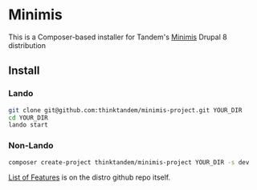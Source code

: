 # Minimis
This is a Composer-based installer for Tandem's [Minimis](https://github.com/thinktandem/minimis) Drupal 8 distribution

## Install

### Lando
```bash
git clone git@github.com:thinktandem/minimis-project.git YOUR_DIR
cd YOUR_DIR 
lando start
```

### Non-Lando
```bash
composer create-project thinktandem/minimis-project YOUR_DIR -s dev
```

[List of Features](https://github.com/thinktandem/minimis/blob/8.x-1.x/README.md) is on the distro github repo itself.